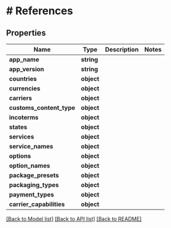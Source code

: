 # # References

## Properties

Name | Type | Description | Notes
------------ | ------------- | ------------- | -------------
**app_name** | **string** |  |
**app_version** | **string** |  |
**countries** | **object** |  |
**currencies** | **object** |  |
**carriers** | **object** |  |
**customs_content_type** | **object** |  |
**incoterms** | **object** |  |
**states** | **object** |  |
**services** | **object** |  |
**service_names** | **object** |  |
**options** | **object** |  |
**option_names** | **object** |  |
**package_presets** | **object** |  |
**packaging_types** | **object** |  |
**payment_types** | **object** |  |
**carrier_capabilities** | **object** |  |

[[Back to Model list]](../../README.md#models) [[Back to API list]](../../README.md#endpoints) [[Back to README]](../../README.md)
